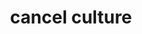 ---
layout: project	
title: cancel culture	
short_desc: Who's talking about cancel culture?	
full_desc: From an ideological standpoint, “_ culture” constructions are extremely useful. Few concepts other than culture are as good at describing concentrism — culture pervades every level of our existence, from the personal to the large structural systems that influence the personal. In Dick Hebidge’s Subculture, the sociologist calls this perspective of culture, “culture as ‘a whole way of life’” which contrasts the “standard of excellence” model of culture (culture as the “best” things culture produces). Culture, in either respect is both the product of societies and the societies themselves. However, culture also describes a set of values, a general intention toward some product. “Western culture,” from a “standard of excellence” model might be bourgeois taste — that which selects Mozart, Beethoven, the Great American Novel, or Pablo Picasso from an array of “lesser subjects” — where from a “way of life” model it might be a way of arranging society, or a certain behavioral motif.	
design: this visualization uses size to signify frequency; rightness to signify time; color to signify identity.
---
